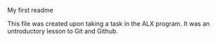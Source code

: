 My first readme


This file was created upon taking a task in the ALX program. 
It was an untroductory lesson to Git and Github.

